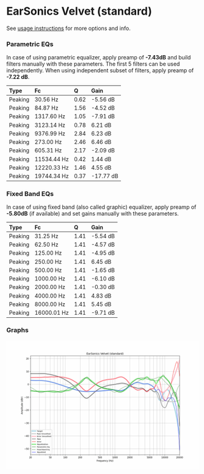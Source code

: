 # EarSonics Velvet (standard)
See [usage instructions](https://github.com/jaakkopasanen/AutoEq#usage) for more options and info.

### Parametric EQs
In case of using parametric equalizer, apply preamp of **-7.43dB** and build filters manually
with these parameters. The first 5 filters can be used independently.
When using independent subset of filters, apply preamp of **-7.22 dB**.

| Type    | Fc          |    Q | Gain      |
|:--------|:------------|:-----|:----------|
| Peaking | 30.56 Hz    | 0.62 | -5.56 dB  |
| Peaking | 84.87 Hz    | 1.56 | -4.52 dB  |
| Peaking | 1317.60 Hz  | 1.05 | -7.91 dB  |
| Peaking | 3123.14 Hz  | 0.78 | 6.21 dB   |
| Peaking | 9376.99 Hz  | 2.84 | 6.23 dB   |
| Peaking | 273.00 Hz   | 2.46 | 6.46 dB   |
| Peaking | 605.31 Hz   | 2.17 | -2.09 dB  |
| Peaking | 11534.44 Hz | 0.42 | 1.44 dB   |
| Peaking | 12220.33 Hz | 1.46 | 4.55 dB   |
| Peaking | 19744.34 Hz | 0.37 | -17.77 dB |

### Fixed Band EQs
In case of using fixed band (also called graphic) equalizer, apply preamp of **-5.80dB**
(if available) and set gains manually with these parameters.

| Type    | Fc          |    Q | Gain     |
|:--------|:------------|:-----|:---------|
| Peaking | 31.25 Hz    | 1.41 | -5.54 dB |
| Peaking | 62.50 Hz    | 1.41 | -4.57 dB |
| Peaking | 125.00 Hz   | 1.41 | -4.95 dB |
| Peaking | 250.00 Hz   | 1.41 | 6.45 dB  |
| Peaking | 500.00 Hz   | 1.41 | -1.65 dB |
| Peaking | 1000.00 Hz  | 1.41 | -6.10 dB |
| Peaking | 2000.00 Hz  | 1.41 | -0.30 dB |
| Peaking | 4000.00 Hz  | 1.41 | 4.83 dB  |
| Peaking | 8000.00 Hz  | 1.41 | 5.45 dB  |
| Peaking | 16000.01 Hz | 1.41 | -9.71 dB |

### Graphs
![](./EarSonics%20Velvet%20(standard).png)